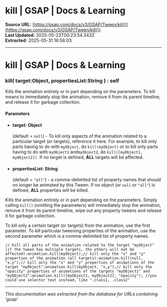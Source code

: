# kill | GSAP | Docs & Learning

**Source URL:** [https://gsap.com/docs/v3/GSAP/Tween/kill()](https://gsap.com/docs/v3/GSAP/Tween/kill())  
**Last Updated:** 2025-05-23T00:23:54.343Z  
**Extracted:** 2025-05-31 16:56:03

---

# kill | GSAP | Docs & Learning

### kill( target:Object, propertiesList:String ) : self

Kills the animation entirely or in part depending on the parameters. To kill means to immediately stop the animation, remove it from its parent timeline, and release it for garbage collection.

#### Parameters

*   #### **target**: Object
    
    (default = `null`) - To kill only aspects of the animation related to a particular target (or targets), reference it here. For example, to kill only parts having to do with `myObject`, do `kill(myObject)` or to kill only parts having to do with `myObject1` and`myObject2`, do `kill([myObject1, myObject2])`. If no target is defined, **ALL** targets will be affected.
    
*   #### **propertiesList**: String
    
    (default = `"all"`) - a comma-delimited list of property names that should no longer be animated by this Tween. If no object (or `null` or `"all"`) is defined, **ALL** properties will be killed.
    

Kills the animation entirely or in part depending on the parameters. Simply calling `kill()` (omitting the parameters) will immediately stop the animation, remove it from its parent timeline, wipe out any property tweens and release it for garbage collection.

To kill only a certain target (or targets) from the animation, use the first parameter. To kill particular tweening properties of the animation, use the second parameter which is a comma-delimited list of property names.

```
// kill all parts of the animation related to the target "myObject" (if the tween has multiple targets, the others will not be affected):animation.kill(myObject);// kill only the "x" and "y" properties of the animation (all targets):animation.kill(null, "x,y");// kill only the "x" and "y" properties of animations of the target "myObject":animation.kill(myObject, "x,y");// kill only the "opacity" properties of animations of the targets "myObject1" and "myObject2":animation.kill([myObject1, myObject2], "opacity"); //you could use selector text instead, like ".class1, .class2"
```

---

*This documentation was extracted from the database for URLs containing 'gsap'*
